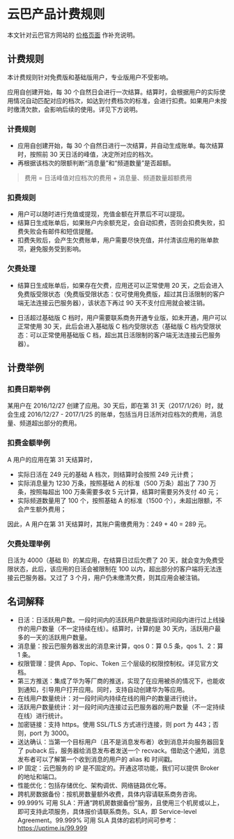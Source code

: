 # 云巴产品计费规则

本文针对云巴官方网站的 [价格页面](https://yunba.io/pricing/) 作补充说明。

## 计费规则

本计费规则针对免费版和基础版用户，专业版用户不受影响。

应用自创建开始，每 30 个自然日会进行一次结算。结算时，会根据用户的实际使用情况自动匹配对应的档次，如达到付费档次的标准，会进行扣费。如果用户未按时缴清欠款，会影响后续的使用。详见下方说明。


### 计费规则

- 应用自创建开始，每 30 个自然日进行一次结算，并自动生成账单。每次结算时，按照前 30 天日活的峰值，决定所对应的档次。
- 再根据该档次的限额判断“消息量”和“频道数量”是否超额。

>费用 = 日活峰值对应档次的费用 + 消息量、频道数量超额费用

### 扣费规则

- 用户可以随时进行充值或提现，充值金额在开票后不可以提现。
- 结算日生成账单后，如果账户内余额充足，会自动扣费，否则会扣费失败，扣费失败会有邮件和短信提醒。
- 扣费失败后，会产生欠费账单，用户需要尽快充值，并付清该应用的账单款项，避免服务受到影响。

### 欠费处理

- 结算日生成账单后，如果存在欠费，应用还可以正常使用 20 天，之后会进入免费版受限状态（免费版受限状态：仅可使用免费版，超过其日活限制的客户端无法连接云巴服务器），该状态下再过 90 天不支付应用就会被注销。

- 日活超过基础版 C 档时，用户需要联系商务开通专业版，如未开通，用户可以正常使用 30 天，此后会进入基础版 C 档内受限状态（基础版 C 档内受限状态：可以正常使用基础版 C 档，超出其日活限制的客户端无法连接云巴服务器）。


## 计费举例

### 扣费日期举例

某用户在 2016/12/27 创建了应用。30 天后，即在第 31 天（2017/1/26）时，就会生成 2016/12/27 - 2017/1/25 的账单，包括当月日活所对应档次的费用，消息量、频道超出部分的费用。

### 扣费金额举例

A 用户的应用在第 31 天结算时，
- 实际日活在 249 元的基础 A 档次，则结算时会按照 249 元计费；
- 实际消息量为 1230 万条，按照基础 A 的标准（500 万条）超出了 730 万条，按照每超出 100 万条需要多收 5 元计算，结算时需要另外支付 40 元；
- 实际频道数量用了 100 个，按照基础 A 的标准（1500 个），未超出限额，不会产生额外费用；

因此，A 用户在第 31 天结算时，其账户需缴费用为：249 + 40 = 289 元。

### 欠费处理举例

日活为 4000（基础 B）的某应用，在结算日过后欠费了 20 天，就会变为免费受限状态，此后，该应用的日活会被限制在 100 以内，超出部分的客户端将无法连接云巴服务器。又过了 3 个月，用户仍未缴清欠费，则其应用会被注销。

## 名词解释

- 日活：日活跃用户数。一段时间内的活跃用户数是指该时间段内进行过上线操作的用户数量（不一定持续在线）。结算时，计算的是 30 天内，活跃用户最多的一天的活跃用户数量。
- 消息量：按云巴服务器发出的消息来计算，qos 0：算 0.5 条，qos 1、2：算 1 条。
- 权限管理：提供 App、Topic、Token 三个层级的权限控制权。详见官方文档。
- 第三方推送：集成了华为等厂商的推送，实现了在应用被杀的情况下，也能收到通知，引导用户打开应用。同时，支持自动创建华为等应用。
- 在线用户数量统计：对一段时间内持续在线的用户的数量进行统计。
- 活跃用户数量统计：对一段时间内连接过云巴服务器的用户数量（不一定持续在线）进行统计。
- 加密链接：支持 https。使用 SSL/TLS 方式进行连接，则 port 为 443；否则，port 为 3000。
- 送达确认：当第一个目标用户（且不是消息发布者）收到消息并向服务器回复了 puback 后，服务器给消息发布者发送一个 recvack。借助这个通知，消息发布者可以了解第一个收到消息的用户的 alias 和 时间戳。
- IP 固定：云巴服务的 IP 是不固定的。开通这项功能，我们可以提供 Broker 的地址和端口。
- 性能优化：包括存储优化、架构调优、网络链路优化等。
- 跨机房数据备份：按机房数量额外收费，具体内容请联系商务咨询。
- 99.999% 可用 SLA：开通“跨机房数据备份”服务，且使用三个机房或以上，即可支持此项服务，具体报价请联系商务。SLA，即 Service-level Agreement。99.999% 可用 SLA 具体的宕机时间可参考：https://uptime.is/99.999

 
